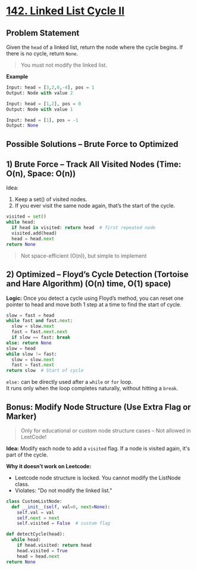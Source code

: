 # [142. Linked List Cycle II](https://leetcode.com/problems/linked-list-cycle-ii/)

## Problem Statement
Given the `head` of a linked list, return the node where the cycle begins.
If there is no cycle, return `None`.

> You must not modify the linked list. 

**Example**
```python
Input: head = [3,2,0,-4], pos = 1  
Output: Node with value 2
```
```python
Input: head = [1,2], pos = 0  
Output: Node with value 1
```
```python
Input: head = [1], pos = -1  
Output: None
```
## Possible Solutions – Brute Force to Optimized
## 1) Brute Force – Track All Visited Nodes (Time: O(n), Space: O(n))  
Idea:
1. Keep a set() of visited nodes.    
2. If you ever visit the same node again, that’s the start of the cycle.  

```python
visited = set()
while head:
  if head in visited: return head  # first repeated node
  visited.add(head)
  head = head.next
return None
```
> Not space-efficient (O(n)), but simple to implement


## 2) Optimized – Floyd’s Cycle Detection (Tortoise and Hare Algorithm) (O(n) time, O(1) space)  
**Logic:** Once you detect a cycle using Floyd’s method, you can reset one pointer to head and move both 1 step at a time to find the start of cycle.

```python
slow = fast = head
while fast and fast.next:
  slow = slow.next
  fast = fast.next.next
  if slow == fast: break
else: return None
slow = head
while slow != fast:
  slow = slow.next
  fast = fast.next
return slow  # Start of cycle
```
`else:` can be directly used after a `while` or `for` loop.  
It runs only when the loop completes naturally, without hitting a `break`.  

## Bonus: Modify Node Structure (Use Extra Flag or Marker)
> Only for educational or custom node structure cases – Not allowed in LeetCode!

**Idea:** Modify each node to add a `visited` flag. If a node is visited again, it's part of the cycle.

**Why it doesn’t work on Leetcode:**
- Leetcode node structure is locked. You cannot modify the ListNode class.
- Violates: "Do not modify the linked list."

```python
class CustomListNode:
  def __init__(self, val=0, next=None):
    self.val = val
    self.next = next
    self.visited = False  # custom flag

def detectCycle(head):
  while head:
    if head.visited: return head
    head.visited = True
    head = head.next
return None
```
